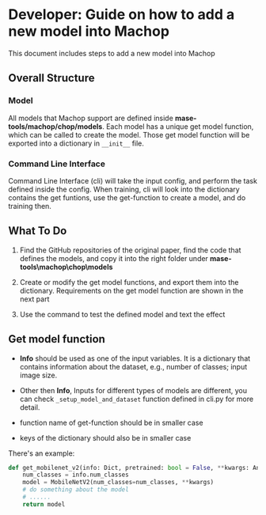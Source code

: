 # Developer: Guide on how to add a new model into Machop

This document includes steps to add a new model into Machop
## Overall Structure
### Model
All models that Machop support are defined inside **mase-tools/machop/chop/models**. Each model has a unique get model function, which can be called to create the model. Those get model function will be exported into a dictionary in `__init__` file.

### Command Line Interface
Command Line Interface (cli) will take the input config, and perform the task defined inside the config. When training, cli will look into the dictionary contains the get funtions, use the get-function to create a model, and do training then.

## What To Do
1. Find the GitHub repositories of the original paper, find the code that defines the models, and copy it into the right folder under **mase-tools\machop\chop\models**

2. Create or modify the get model functions, and export them into the dictionary. Requirements on the get model function are shown in the next part

3. Use the command to test the defined model and text the effect



## Get model function
- **Info** should be used as one of the input variables. It is a dictionary that contains information about the dataset, e.g., number of classes; input image size.

- Other then **Info**, Inputs for different types of models are different, you can check `_setup_model_and_dataset` function defined in cli.py for more detail.

- function name of get-function should be in smaller case
- keys of the dictionary should also be in smaller case


There's an example:
```python
def get_mobilenet_v2(info: Dict, pretrained: bool = False, **kwargs: Any):
    num_classes = info.num_classes
    model = MobileNetV2(num_classes=num_classes, **kwargs)
    # do something about the model
    # ......
    return model
```